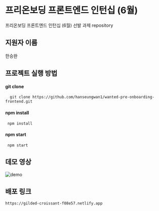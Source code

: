 # 프리온보딩 프론트엔드 인턴십 (6월)
 프리온보딩 프론트엔드 인턴십 (6월) 선발 과제 repository

## 지원자 이름
한승완

## 프로젝트 실행 방법
#### git clone
```
  git clone https://github.com/hanseungwan1/wanted-pre-onboarding-frontend.git
```
#### npm install
```
 npm install
```
#### npm start
```
 npm start
```

## 데모 영상
![demo](https://github.com/hanseungwan1/wanted-pre-onboarding-frontend/assets/115906460/73811df5-2fda-4bc1-9e4d-9f64aba15928)
## 배포 링크
```
https://gilded-croissant-f08e57.netlify.app
```

